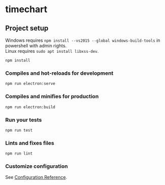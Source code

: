 # timechart

## Project setup

Windows requires `npm install --vs2015 --global windows-build-tools` in powershell with admin rights.  
Linux requires `sudo apt install libxss-dev`.

```
npm install
```

### Compiles and hot-reloads for development
```
npm run electron:serve
```

### Compiles and minifies for production
```
npm run electron:build
```

### Run your tests
```
npm run test
```

### Lints and fixes files
```
npm run lint
```

### Customize configuration
See [Configuration Reference](https://cli.vuejs.org/config/).
